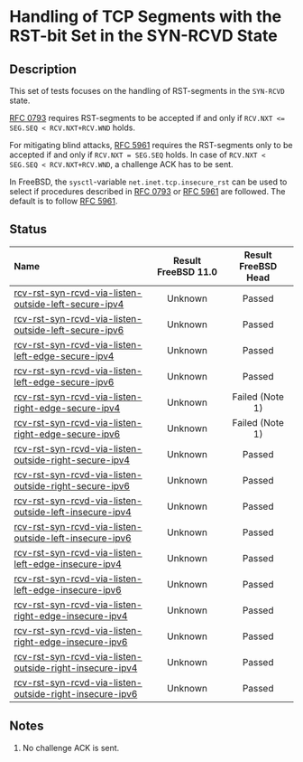 # Handling of TCP Segments with the RST-bit Set in the SYN-RCVD State

## Description
This set of tests focuses on the handling of RST-segments in the `SYN-RCVD` state.

[RFC 0793](https://tools.ietf.org/html/rfc0793) requires RST-segments to be accepted if and only if
`RCV.NXT <= SEG.SEQ < RCV.NXT+RCV.WND` holds.

For mitigating blind attacks, [RFC 5961](https://tools.ietf.org/html/rfc5961#section-3)
requires the RST-segments only to be accepted if and only if `RCV.NXT = SEG.SEQ` holds.
In case of `RCV.NXT < SEG.SEQ < RCV.NXT+RCV.WND`, a challenge ACK has to be sent.

In FreeBSD, the `sysctl`-variable `net.inet.tcp.insecure_rst` can be used to
select if procedures described in [RFC 0793](https://tools.ietf.org/html/rfc0793) or
[RFC 5961](https://tools.ietf.org/html/rfc5961#section-3) are followed.
The default is to follow [RFC 5961](https://tools.ietf.org/html/rfc5961#section-3).

## Status

| Name                                                                                                                                                                                                                                                                | Result FreeBSD 11.0 | Result FreeBSD Head |
|:--------------------------------------------------------------------------------------------------------------------------------------------------------------------------------------------------------------------------------------------------------------------|:-------------------:|:-------------------:|
|[rcv-rst-syn-rcvd-via-listen-outside-left-secure-ipv4](rcv-rst-syn-rcvd-via-listen-outside-left-secure-ipv4.pkt "Ensure that the reception of a TCP RST with SEG.SEQ=RCV.NXT-1 in the SYN-RCVD via the LISTEN state does not affect the TCP connection")             | Unknown             | Passed              |
|[rcv-rst-syn-rcvd-via-listen-outside-left-secure-ipv6](rcv-rst-syn-rcvd-via-listen-outside-left-secure-ipv6.pkt "Ensure that the reception of a TCP RST with SEG.SEQ=RCV.NXT-1 in the SYN-RCVD via the LISTEN state does not affect the TCP connection")             | Unknown             | Passed              |
|[rcv-rst-syn-rcvd-via-listen-left-edge-secure-ipv4](rcv-rst-syn-rcvd-via-listen-left-edge-secure-ipv4.pkt "Ensure that the reception of a TCP RST with SEG.SEQ=RCV.NXT in the SYN-RCVD via the LISTEN state destroys the TCP connection")                            | Unknown             | Passed              |
|[rcv-rst-syn-rcvd-via-listen-left-edge-secure-ipv6](rcv-rst-syn-rcvd-via-listen-left-edge-secure-ipv6.pkt "Ensure that the reception of a TCP RST with SEG.SEQ=RCV.NXT in the SYN-RCVD via the LISTEN state destroys the TCP connection")                            | Unknown             | Passed              |
|[rcv-rst-syn-rcvd-via-listen-right-edge-secure-ipv4](rcv-rst-syn-rcvd-via-listen-right-edge-secure-ipv4.pkt "Ensure that the reception of a TCP RST with SEG.SEQ=RCV.NXT+RCV.WND-1 in the SYN-RCVD via the LISTEN state triggers the sending of a challenge ACK")    | Unknown             | Failed (Note 1)     |
|[rcv-rst-syn-rcvd-via-listen-right-edge-secure-ipv6](rcv-rst-syn-rcvd-via-listen-right-edge-secure-ipv6.pkt "Ensure that the reception of a TCP RST with SEG.SEQ=RCV.NXT+RCV.WND-1 in the SYN-RCVD via the LISTEN state triggers the sending of a challenge ACK")    | Unknown             | Failed (Note 1)     |
|[rcv-rst-syn-rcvd-via-listen-outside-right-secure-ipv4](rcv-rst-syn-rcvd-via-listen-outside-right-secure-ipv4.pkt "Ensure that the reception of a TCP RST with SEG.SEQ=RCV.NXT+RCV.WND in the SYN-RCVD via the LISTEN state does not affect the TCP connection")     | Unknown             | Passed              |
|[rcv-rst-syn-rcvd-via-listen-outside-right-secure-ipv6](rcv-rst-syn-rcvd-via-listen-outside-right-secure-ipv6.pkt "Ensure that the reception of a TCP RST with SEG.SEQ=RCV.NXT+RCV.WND in the SYN-RCVD via the LISTEN state does not affect the TCP connection")     | Unknown             | Passed              |
|[rcv-rst-syn-rcvd-via-listen-outside-left-insecure-ipv4](rcv-rst-syn-rcvd-via-listen-outside-left-insecure-ipv4.pkt "Ensure that the reception of a TCP RST with SEG.SEQ=RCV.NXT-1 in the SYN-RCVD via the LISTEN state does not affect the TCP connection")         | Unknown             | Passed              |
|[rcv-rst-syn-rcvd-via-listen-outside-left-insecure-ipv6](rcv-rst-syn-rcvd-via-listen-outside-left-insecure-ipv6.pkt "Ensure that the reception of a TCP RST with SEG.SEQ=RCV.NXT-1 in the SYN-RCVD via the LISTEN state does not affect the TCP connection")         | Unknown             | Passed              |
|[rcv-rst-syn-rcvd-via-listen-left-edge-insecure-ipv4](rcv-rst-syn-rcvd-via-listen-left-edge-insecure-ipv4.pkt "Ensure that the reception of a TCP RST with SEG.SEQ=RCV.NXT in the SYN-RCVD via the LISTEN state destroys the TCP connection")                        | Unknown             | Passed              |
|[rcv-rst-syn-rcvd-via-listen-left-edge-insecure-ipv6](rcv-rst-syn-rcvd-via-listen-left-edge-insecure-ipv6.pkt "Ensure that the reception of a TCP RST with SEG.SEQ=RCV.NXT in the SYN-RCVDvia the LISTEN  state destroys the TCP connection")                        | Unknown             | Passed              |
|[rcv-rst-syn-rcvd-via-listen-right-edge-insecure-ipv4](rcv-rst-syn-rcvd-via-listen-right-edge-insecure-ipv4.pkt "Ensure that the reception of a TCP RST with SEG.SEQ=RCV.NXT+RCV.WND-1 in the SYN-RCVD via the LISTEN state destroys the TCP connection")            | Unknown             | Passed              |
|[rcv-rst-syn-rcvd-via-listen-right-edge-insecure-ipv6](rcv-rst-syn-rcvd-via-listen-right-edge-insecure-ipv6.pkt "Ensure that the reception of a TCP RST with SEG.SEQ=RCV.NXT+RCV.WND-1 in the SYN-RCVD via the LISTEN state destroys the TCP connection")            | Unknown             | Passed              |
|[rcv-rst-syn-rcvd-via-listen-outside-right-insecure-ipv4](rcv-rst-syn-rcvd-via-listen-outside-right-insecure-ipv4.pkt "Ensure that the reception of a TCP RST with SEG.SEQ=RCV.NXT+RCV.WND in the SYN-RCVD via the LISTEN state does not affect the TCP connection") | Unknown             | Passed              |
|[rcv-rst-syn-rcvd-via-listen-outside-right-insecure-ipv6](rcv-rst-syn-rcvd-via-listen-outside-right-insecure-ipv6.pkt "Ensure that the reception of a TCP RST with SEG.SEQ=RCV.NXT+RCV.WND in the SYN-RCVD via the LISTEN state does not affect the TCP connection") | Unknown             | Passed              |

## Notes
1. No challenge ACK is sent.
